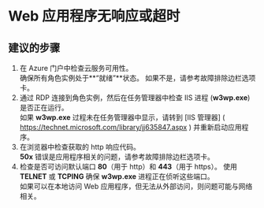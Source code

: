 <properties 
    pageTitle="My web application is not responding or timing out"
    description="Web 应用程序无响应或超时"
    service="microsoft.classiccompute"
    resource="domainnames"
    authors="jluk"
    displayOrder="5"
    selfHelpType="resource"
    supportTopicIds=""
    resourceTags=""  
    productPesIds=""
    cloudEnvironments="public"
/>


# <a name="my-web-application-is-not-responding-or-timing-out"></a>Web 应用程序无响应或超时

## <a name="recommended-steps"></a>**建议的步骤**
1.  在 Azure 门户中检查云服务可用性。 <br>
确保所有角色实例处于**“就绪”**状态。 如果不是，请参考故障排除边栏选项卡。
2.  通过 RDP 连接到角色实例，然后在任务管理器中检查 IIS 进程 (**w3wp.exe**) 是否正在运行。 <br>
如果 **w3wp.exe** 过程未在任务管理器中显示，请转到 [IIS 管理器] ( https://technet.microsoft.com/library/jj635847.aspx ) 并重新启动应用程序。
3.  在浏览器中检查获取的 http 响应代码。 <br>
**50x** 错误是应用程序相关的问题，请参考故障排除边栏选项卡。
4.  检查是否可访问默认端口 **80**（用于 http）和 **443**（用于 https）。 使用 **TELNET** 或 **TCPING** 确保 **w3wp.exe** 进程正在侦听这些端口。 <br>
如果可以在本地访问 Web 应用程序，但无法从外部访问，则问题可能与网络相关。 <br>


<!--HONumber=Nov16_HO1-->


